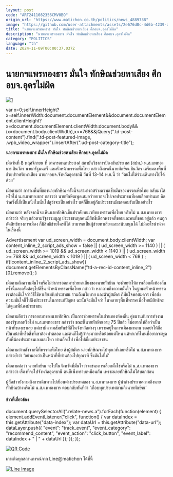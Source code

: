 ```yaml
---
layout: post
code: "ART2411082356CMV0BO"
origin_url: "https://www.matichon.co.th/politics/news_4889738"
image: "https://github.com/user-attachments/assets/2e676d8c-4d6b-4239-ab12-e899c9f68833"
title: "นายกฯแพรทองธาร มั่นใจ ทักษิณช่วยหาเสียง ศึกอบจ.อุดรไม่ผิด"
description: "นายกฯแพรทองธาร มั่นใจ ทักษิณช่วยหาเสียง ศึกอบจ.อุดรไม่ผิด"
category: "POLITICS"
language: "th"
date: 2024-11-09T00:00:37.037Z
---
```


# นายกฯแพรทองธาร มั่นใจ ทักษิณช่วยหาเสียง ศึกอบจ.อุดรไม่ผิด

[![](https://www.matichon.co.th/wp-content/uploads/2024/11/1-113.jpg "1")](https://www.matichon.co.th/wp-content/uploads/2024/11/1-113.jpg)

var x=0;self.innerHeight?x=self.innerWidth:document.documentElement&&document.documentElement.clientHeight?x=document.documentElement.clientWidth:document.body&&(x=document.body.clientWidth),x<=768&&jQuery(".td-post-content").find(".td-post-featured-image, .wpb\_video\_wrapper").insertAfter(".ud-post-category-title");

**นายกฯแพรทองธาร มั่นใจ ทักษิณช่วยหาเสียง ศึกอบจ.อุดรไม่ผิด**

เมื่อวันที่ 8 พฤศจิกายน ที่ อาคารอเนกประสงค์ สถาบันวิชาการป้องกันประเทศ (สปท.) น.ส.แพทองธาร ชินวัตร นายกรัฐมนตรี และหัวหน้าพรรคเพื่อไทย กล่าวถึงกรณีนายทักษิณ ชินวัตร เตรียมลงพื้นที่ช่วยปราศรัยหาเสียง นายกฯอบจ.จังหวัดอุดรธานี วันที่ 13-14 พ.ย.นี้ ว่า “ตนไม่ได้ร่วมเดินทางไปได้ด้วย”

เมื่อถามว่า การลงพื้นที่ของนายทักษิณ ครั้งนี้จะสามารถสร้างความเชื่อมั่นของพรรคเพื่อไทย กลับมาได้หรือไม่ น.ส.แพทองธาร กล่าวว่า นายทักษิณพูดเสมอว่าอยากจะไปเจอประชาชนที่เคยเลือกท่านมา คิดว่าครั้งนี้ก็เป็นหนึ่งในนั้นไปดูว่าจะเป็นอย่างไร แต่ก็ขึ้นอยู่กับประชาชนมีผลตอบรับเป็นอย่างไร

เมื่อถามว่า หลังจากนี้จะเห็นนายทักษิณขึ้นปราศัยบนเวทีของพรรคเพื่อไทย หรือไม่ น.ส.แพทองธารกล่าวว่า จริงๆ แล้วตามรัฐธรรมนูญ ประชาชนทุกคนมีสิทธิ์เลือกพรรคที่ชอบและคนที่ชอบอยู่แล้ว คนถูกตัดสิทธิทางการเมือง ก็มีสิทธิช่วยใครก็ได้ สามารถเป็นผู้ช่วยหาเสียงและสนับสนุนได้ ไม่มีอะไรน่าห่วงในเรื่องนี้

Advertisement var ud\_screen\_width = document.body.clientWidth; var content\_inline\_2\_script\_ads\_show = false || ( ud\_screen\_width >= 1140 ) || ( ud\_screen\_width >= 1019 && ud\_screen\_width < 1140 ) || ( ud\_screen\_width >= 768 && ud\_screen\_width < 1019 ) || ( ud\_screen\_width < 768 ) ; if(!content\_inline\_2\_script\_ads\_show){ document.getElementsByClassName("td-a-rec-id-content\_inline\_2")\[0\].remove(); }

เมื่อถามถึงความมั่นใจหรือไม่ว่าการออกมาช่วยหาเสียงของนายทักษิณ จะช่วยทำให้การเลือกตั้งท้องถิ่นครั้งนี้และครั้งต่อๆไปดีขึ้น หัวหน้าพรรคเพื่อไทย กล่าวว่า หากถามถึงความมั่นใจ ในฐานะหัวหน้าพรรค เราต้องมั่นใจว่าวิธีใช้หาเสียงกับประชาชน รวมถึงนโยบาย และตัวผู้สมัคร ก็มั่นใจพอสมควร เพื่อส่งความมั่นใจนี้ไปถึงประชาชนในการแก้ปัญหา ฉะนั้นจึงมั่นใจว่า ในหลายๆพื้นที่พรรคเพื่อไทยมีสิทธิจะได้ดูแลพี่น้องประชาชน

เมื่อถามอีกว่า การออกมาของนายทักษิณ เป็นการช่วยพรรคในส่วนของท้องถิ่น คู่ขนานกับการทำงานของรัฐบาลหรือไม่ น.ส.แพทองธาร กล่าวว่า ขณะนี้นายทักษิณอายุ 75 ปีแล้ว ไม่อยากให้ถือว่าเป็นหน้าที่ของเขาเลย แต่เขามีความสัมพันธ์ที่ดีในจังหวัดต่างๆ เพราะอยู่ในการเมืองมานาน ขออย่าให้ถือเป็นหน้าที่หรือสิ่งที่เขาต้องทำตลอด และตนก็ไม่รู้ว่าจะมากหรือน้อยแค่ไหน แต่หาเวทีไหนที่อยากจะพูดกับพี่น้องประชาชนเองและไหว ท่านก็จะไป เพื่อไปเยี่ยมประชาชน

เมื่อถามว่าหลังจากนี้ที่พรรคเพื่อไทย ส่งผู้สมัคร นายทักษิณจะไปทุกเวทีเลยหรือไม่ น.ส.แพทองธาร กล่าวย้ำว่า ‘อย่ามองว่าเป็นหน้าที่ที่ท่านต้องไปทุกเวที ซึ่งมันไม่ใช่’

เมื่อถามต่อว่า นายทักษิณ จะไปในจังหวัดที่มั่นใจว่าจะชนะการเลือกตั้งใช่หรือไม่ น.ส.แพทองธาร กล่าวว่า เรื่องที่จะไปจังหวัดอุดรธานี ตนก็เพิ่งทราบเหมือนกัน เพราะนายทักษิณไม่ได้บอกก่อน

ผู้สื่อข่าวยังถามถึงการเดินทางไปเยือนต่างประเทศของ น.ส.แพทองธาร ผู้นำต่างประเทศถามถึงนายทักษิณบ้างหรือไม่ น.ส.แพทองธาร ตอบกลับทันทีว่า ‘เกือบทุกประเทศถามถึงนายทักษิณ’

#### ข่าวที่เกี่ยวข้อง

document.querySelectorAll(".relate-news a").forEach(function(element) { element.addEventListener("click", function() { var dataIndex = this.getAttribute("data-index"); var dataUrl = this.getAttribute("data-url"); dataLayer.push({ "event": "track\_event", "event\_category": "recommend\_content", "event\_action": "click\_button", "event\_label": dataIndex + " | " + dataUrl }); }); });

[![QR Code](https://www.matichon.co.th/wp-content/uploads/2023/07/wob1371z.jpg)](https://lin.ee/ht0nDxX)

เกาะติดทุกสถานการณ์จาก Line@matichon ได้ที่นี่

[![Line Image](https://www.matichon.co.th/wp-content/uploads/2023/07/th.png)](https://lin.ee/ht0nDxX)